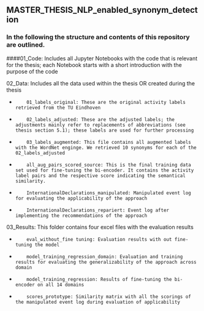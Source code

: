 ## MASTER_THESIS_NLP_enabled_synonym_detection

### In the following the structure and contents of this repository are outlined.

####01_Code: Includes all Jupyter Notebooks with the code that is relevant for the thesis;
each Notebook starts with a short introduction with the purpose of the code
    
02_Data: Includes all the data used within the thesis OR created during the thesis
-         01_labels_original: These are the original activity labels retrieved from the TU Eindhoven
-         02_labels_adjusted: These are the adjusted labels; the adjustments mainly refer to replacements of abbreviations (see thesis section 5.1); these labels are used for further processing
-         03_labels_augmented: This file contains all augmented labels with the WordNet enginge. We retrieved 10 synonyms for each of the     02_labels_adjusted
-         all_aug_pairs_scored_source: This is the final training data set used for fine-tuning the bi-encoder. It contains the activity label pairs and the respective score indicating the semantical similarity.  
-         InternationalDeclarations_manipulated: Manipulated event log for evaluating the applicability of the approach
-         InternationalDeclarations_repariert: Event log after implementing the recommendations of the approach
          
03_Results: This folder contains four excel files with the evaluation results
-         eval_without_fine tuning: Evaluation results with out fine-tuning the model
-         model_training_regression_domain: Evaluation and training results for evaluating the generalizability of the approach across domain
-         model_training_regression: Results of fine-tuning the bi-encoder on all 14 domains
-         scores_prototype: Similarity matrix with all the scorings of the manipulated event log during evaluation of applicability
          
